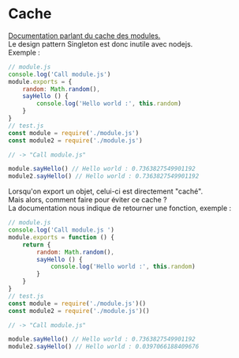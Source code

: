 # Cache
[Documentation parlant du cache des modules.](https://nodejs.org/api/modules.html#modules_caching) <br />
Le design pattern Singleton est donc inutile avec nodejs. <br />
Exemple :

```javascript
// module.js
console.log('Call module.js')
module.exports = {
	random: Math.random(), 
	sayHello () {
		console.log('Hello world :', this.random)
	}
}
// test.js
const module = require('./module.js')
const module2 = require('./module.js')

// -> "Call module.js"

module.sayHello() // Hello world : 0.7363827549901192
module2.sayHello() // Hello world : 0.7363827549901192
```

Lorsqu'on export un objet, celui-ci est directement "caché". <br />
Mais alors, comment faire pour éviter ce cache ? <br />
La documentation nous indique de retourner une fonction, exemple :

```javascript
// module.js
console.log('Call module.js ')
module.exports = function () {
	return {
		random: Math.random(), 
		sayHello () {
			console.log('Hello world :', this.random)
		}
	}
}
// test.js
const module = require('./module.js')()
const module2 = require('./module.js')()

// -> "Call module.js"

module.sayHello() // Hello world : 0.7363827549901192
module2.sayHello() // Hello world : 0.0397066188409676
```